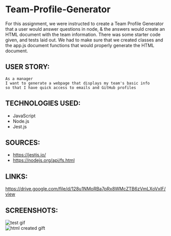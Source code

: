 # Team-Profile-Generator

For this assignment, we were instructed to create a Team Profile Generator that a user would answer questions in node, & the answers would create an HTML document with the team information. There was some starter code given, and tests laid out. We had to make sure that we created classes and the app.js document functions that would properly generate the HTML document.

## USER STORY:

```
As a manager
I want to generate a webpage that displays my team's basic info
so that I have quick access to emails and GitHub profiles
```

## TECHNOLOGIES USED:
- JavaScript  
- Node.js  
- Jest.js  

## SOURCES:
- https://jestjs.io/  
- https://nodejs.org/api/fs.html  

## LINKS:
https://drive.google.com/file/d/128u1NMoRBa7pRx8WMcZTB6zVmLXoVxlF/view  


## SCREENSHOTS:
![test gif](assets/TeamProfileTest.gif)  
![html created gift]()